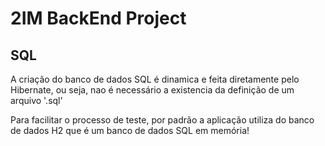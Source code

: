 # 2IM BackEnd Project

## SQL

A criação do banco de dados SQL é dinamica e feita diretamente pelo Hibernate, ou seja, nao é necessário a existencia da definição de um arquivo '.sql'

Para facilitar o processo de teste, por padrão a aplicação utiliza do banco de dados H2 que é um banco de dados SQL em memória!